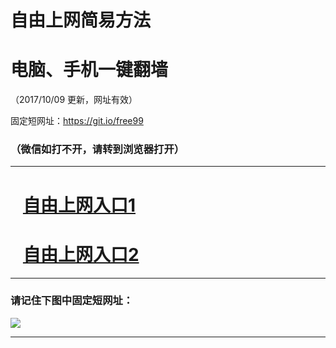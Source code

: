 ﻿# 自由上网简易方法

# 电脑、手机一键翻墙

（2017/10/09 更新，网址有效）

固定短网址：https://git.io/free99

### （微信如打不开，请转到浏览器打开）


***





# &nbsp;&nbsp; <a href="http://ft188812481.fwq-tz-1001.info/fwqtz01.html?t=100900120853 " target="_blank">自由上网入口1</a>
# &nbsp;&nbsp; <a href="http://ft372411306.fwq-tz-1002.info/fwqtz02.html?t=10090016540 " target="_blank">自由上网入口2</a>
***

### 请记住下图中固定短网址：

<img src="https://s3-us-west-2.amazonaws.com/fwq-1001/yjfq-20170905okok.png" /> 


***

